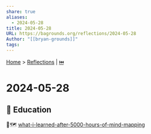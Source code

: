 ```yaml
---  
share: true  
aliases:  
  - 2024-05-28  
title: 2024-05-28  
URL: https://bagrounds.org/reflections/2024-05-28  
Author: "[[bryan-grounds]]"  
tags:   
---  
```

[Home](../index.md) > [Reflections](./index.md) | [⏮️](./2024-05-20.md)   
# 2024-05-28  
## 🧠 Education  
🧠🗺️ [what-i-learned-after-5000-hours-of-mind-mapping](../videos/what-i-learned-after-5000-hours-of-mind-mapping.md)  
